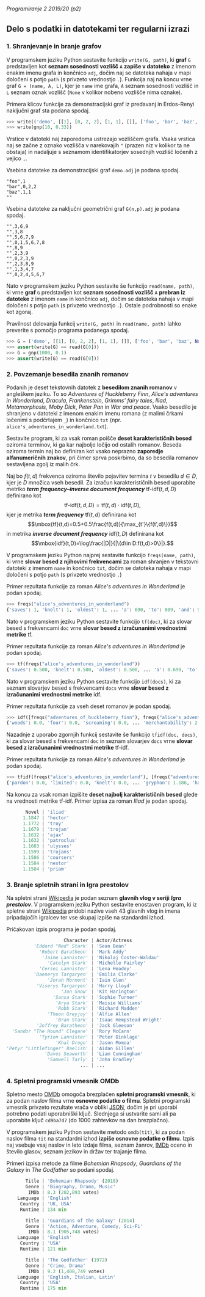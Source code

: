 ###### Programiranje 2 2019/20 (p2)

## Delo s podatki in datotekami ter regularni izrazi

### 1. Shranjevanje in branje grafov

V programskem jeziku Python sestavite funkcijo `write(G, path)`, ki __graf__ `G` predstavljen kot __seznam sosednosti vozlišč__ `A` __zapiše v datoteko__ z imenom enakim imenu grafa in končnico `adj`, dočim naj se datoteka nahaja v mapi določeni s potjo `path` (s privzeto vrednostjo `.`). Funkcija naj na koncu vrne graf `G = (name, A, L)`, kjer je `name` ime grafa, `A` seznam sosednosti vozlišč in `L` seznam oznak vozlišč (`None` v kolikor nobeno vozlišče nima oznake).

Primera klicov funkcije za demonstracijski graf iz predavanj in Erdos-Renyi naključni graf sta podana spodaj.

```py
>>> write(('demo', [[1], [0, 2, 2], [1, 1], []], ['foo', 'bar', 'baz', None]))
>>> write(gnp(10, 0.33))
```

Vrstice v datoteki naj zaporedoma ustrezajo vozliščem grafa. Vsaka vrstica naj se začne z oznako vozlišča v narekovajih `"` (prazen niz v kolikor ta ne obstaja) in nadaljuje s seznamom identifikatorjev sosednjih vozlišč ločenih z vejico `,`.

Vsebina datoteke za demonstracijski graf `demo.adj` je podana spodaj.

```
"foo",1
"bar",0,2,2
"baz",1,1
""
```

Vsebina datoteke za naključni geometrični graf `G(n,p).adj` je podana spodaj.

```
"",3,6,9
"",3,8
"",5,6,7,9
"",0,1,5,6,7,8
"",8,9
"",2,3,9
"",0,2,3,9
"",2,3,8,9
"",1,3,4,7
"",0,2,4,5,6,7
```

Nato v programskem jeziku Python sestavite še funkcijo `read(name, path)`, ki vrne __graf__ `G` predstavljen kot __seznam sosednosti vozlišč__ `A` __prebran iz datoteke__ z imenom `name` in končnico `adj`, dočim se datoteka nahaja v mapi določeni s potjo `path` (s privzeto vrednostjo `.`). Ostale podrobnosti so enake kot zgoraj.

Pravilnost delovanja funkcij `write(G, path)` in `read(name, path)` lahko preverite s pomočjo programa podanega spodaj.

```py
>>> G = ('demo', [[1], [0, 2, 2], [1, 1], []], ['foo', 'bar', 'baz', None])
>>> assert(write(G) == read(G[0]))
>>> G = gnp(1000, 0.1)
>>> assert(write(G) == read(G[0]))
```

### 2. Povzemanje besedila znanih romanov

Podanih je deset tekstovnih datotek z __besedilom znanih romanov__ v angleškem jeziku. To so _Adventures of Huckleberry Finn_, _Alice's adventures in Wonderland_, _Dracula_, _Frankenstein_, _Grimms' fairy tales_, _Iliad_, _Metamorphosis_, _Moby Dick_, _Peter Pan_ in _War and peace_. Vsako besedilo je shranjeno v datoteki z imenom enakim imenu romana (z malimi črkami ločenimi s podčrtajem `_`) in končnico `txt` (npr. `alice's_adventures_in_wonderland.txt`).

Sestavite program, ki za vsak roman poišče __deset karakterističnih besed__ oziroma terminov, ki ga kar najbolje ločijo od ostalih romanov. Beseda oziroma termin naj bo definiran kot vsako neprazno __zaporedje alfanumeričnih znakov__, pri čimer sprva poskrbimo, da so besedila romanov sestavljena zgolj iz malih črk.

Naj bo $f(t,d)$ frekvenca oziroma število pojavitev termina $t$ v besedilu $d\in D$, kjer je $D$ množica vseh besedil. Za izračun karakterističnih besed uporabite metriko ___term frequency–inverse document frequency___ $\mbox{tf-idf}(t,d,D)$ definirano kot
$$\mbox{tf-idf}(t,d,D)=\mbox{tf}(t,d)\cdot\mbox{idf}(t,D),$$
kjer je metrika ___term frequency___ $\mbox{tf}(t,d)$ definirana kot
$$\mbox{tf}(t,d)=0.5+0.5\frac{f(t,d)}{\max_{t'}\{f(t',d)\}}$$
in metrika ___inverse document frequency___ $\mbox{idf}(t,D)$ definirana kot
$$\mbox{idf}(t,D)=\log\frac{|D|}{|\{d\in D:f(t,d)>0\}|}.$$

V programskem jeziku Python najprej sestavite funkcijo `freqs(name, path)`, ki vrne __slovar besed z njihovimi frekvencami__ za roman shranjen v tekstovni datoteki z imenom `name` in končnico `txt`, dočim se datoteka nahaja v mapi določeni s potjo `path` (s privzeto vrednostjo `.`)

Primer rezultata funkcije za roman _Alice's adventures in Wonderland_ je podan spodaj.

```py
>>> freqs("alice's_adventures_in_wonderland")
{'saves': 1, 'knelt': 1, 'oldest': 1, ... 'a': 690, 'to': 809, 'and': 940, 'the': 1818}
```

Nato v programskem jeziku Python sestavite funkcijo `tf(doc)`, ki za slovar besed s frekvencami `doc` vrne __slovar besed z izračunanimi vrednostmi metrike__ $\mbox{tf}$.

Primer rezultata funkcije za roman _Alice's adventures in Wonderland_ je podan spodaj.

```py
>>> tf(freqs("alice's_adventures_in_wonderland"))
{'saves': 0.500, 'knelt': 0.500, 'oldest': 0.500, ... 'a': 0.690, 'to': 0.722, 'and': 0.759, 'the': 1.0}
```

Nato v programskem jeziku Python sestavite funkcijo `idf(docs)`, ki za seznam slovarjev besed s frekvencami `docs` vrne __slovar besed z izračunanimi vrednostmi metrike__ $\mbox{idf}$.

Primer rezultata funkcije za vseh deset romanov je podan spodaj.

```py
>>> idf([freqs("adventures_of_huckleberry_finn"), freqs("alice's_adventures_in_wonderland"), ...])
{'woods': 0.0, 'four': 0.0, 'screaming': 0.0, ... 'merchantability': 2.303, 'asopus': 2.303, 'expands': 2.303}
```

Nazadnje z uporabo zgornjih funkcij sestavite še funkcijo `tfidf(doc, docs)`, ki za slovar besed s frekvencami `doc` in seznam slovarjev `docs` vrne __slovar besed z izračunanimi vrednostmi metrike__ $\mbox{tf-idf}$.

Primer rezultata funkcije za roman _Alice's adventures in Wonderland_ je podan spodaj.

```py
>>> tfidf(freqs("alice's_adventures_in_wonderland"), [freqs("adventures_of_huckleberry_finn"), ...])
{'pardon': 0.0, 'limited': 0.0, 'knelt': 0.0, ... 'gryphon': 1.186, 'hatter': 1.187, 'alice': 1.407}
```

Na koncu za vsak roman izpišite __deset najbolj karakterističnih besed__ glede na vrednosti metrike $\mbox{tf-idf}$. Primer izpisa za roman _Iliad_ je podan spodaj.

```py
       Novel | 'iliad'
      1.1847 | 'hector'
      1.1772 | 'troy'
      1.1679 | 'trojan'
      1.1632 | 'ajax'
      1.1632 | 'patroclus'
      1.1603 | 'ulysses'
      1.1599 | 'trojans'
      1.1586 | 'coursers'
      1.1584 | 'nestor'
      1.1584 | 'priam'
```

### 3. Branje spletnih strani in Igra prestolov

Na spletni strani [Wikipedia](https://en.wikipedia.org/wiki/List_of_Game_of_Thrones_characters) je podan seznam __glavnih vlog v seriji__ ___Igra prestolov___. V programskem jeziku Python sestavite enostaven program, ki iz spletne strani [Wikipedia](https://en.wikipedia.org/wiki/List_of_Game_of_Thrones_characters) pridobi nazive vseh $43$ glavnih vlog in imena pripadajočih igralcev ter vse skupaj izpiše na standardni izhod.

Pričakovan izpis programa je podan spodaj.

```py
                     Character | Actor/Actress
          'Eddard "Ned" Stark' | 'Sean Bean'
            'Robert Baratheon' | 'Mark Addy'
             'Jaime Lannister' | 'Nikolaj Coster-Waldau'
               'Catelyn Stark' | 'Michelle Fairley'
            'Cersei Lannister' | 'Lena Headey'
          'Daenerys Targaryen' | 'Emilia Clarke'
               'Jorah Mormont' | 'Iain Glen'
           'Viserys Targaryen' | 'Harry Lloyd'
                    'Jon Snow' | 'Kit Harington'
                 'Sansa Stark' | 'Sophie Turner'
                  'Arya Stark' | 'Maisie Williams'
                  'Robb Stark' | 'Richard Madden'
               'Theon Greyjoy' | 'Alfie Allen'
                  'Bran Stark' | 'Isaac Hempstead Wright'
           'Joffrey Baratheon' | 'Jack Gleeson'
  'Sandor "The Hound" Clegane' | 'Rory McCann'
            'Tyrion Lannister' | 'Peter Dinklage'
                  'Khal Drogo' | 'Jason Momoa'
'Petyr "Littlefinger" Baelish' | 'Aidan Gillen'
              'Davos Seaworth' | 'Liam Cunningham'
               'Samwell Tarly' | 'John Bradley'
                           ... | ...
```

### 4. Spletni programski vmesnik OMDb

Spletno mesto [OMDb](http://www.omdbapi.com) omogoča brezplačen __spletni programski vmesnik__, ki za podan naslov filma vrne __osnovne podatke o filmu__. Spletni programski vmesnik privzeto rezultate vrača v obliki [JSON](https://www.json.org), dočim je pri uporabi potrebno podati uporabniški ključ. Slednjega si ustvarite sami ali pa uporabite ključ `cd9ba7d7` (do $1000$ zahtevkov na dan brezplačno).

V programskem jeziku Python sestavite metodo `omdb(tit)`, ki za podan naslov filma `tit` na standardni izhod __izpiše osnovne podatke o filmu__. Izpis naj vsebuje vsaj naslov in leto izdaje filma, seznam žanrov, [IMDb](https://www.imdb.com) oceno in število glasov, seznam jezikov in držav ter trajanje filma.

Primeri izpisa metode za filme _Bohemian Rhapsody_, _Guardians of the Galaxy_ in _The Godfather_ so podani spodaj.

```py
       Title | 'Bohemian Rhapsody' (2018)
       Genre | 'Biography, Drama, Music'
        IMDb | 8.3 (202,893 votes)
    Language | 'English'
     Country | 'UK, USA'
     Runtime | 134 min

       Title | 'Guardians of the Galaxy' (2014)
       Genre | 'Action, Adventure, Comedy, Sci-Fi'
        IMDb | 8.1 (905,748 votes)
    Language | 'English'
     Country | 'USA'
     Runtime | 121 min

       Title | 'The Godfather' (1972)
       Genre | 'Crime, Drama'
        IMDb | 9.2 (1,408,749 votes)
    Language | 'English, Italian, Latin'
     Country | 'USA'
     Runtime | 175 min
```
